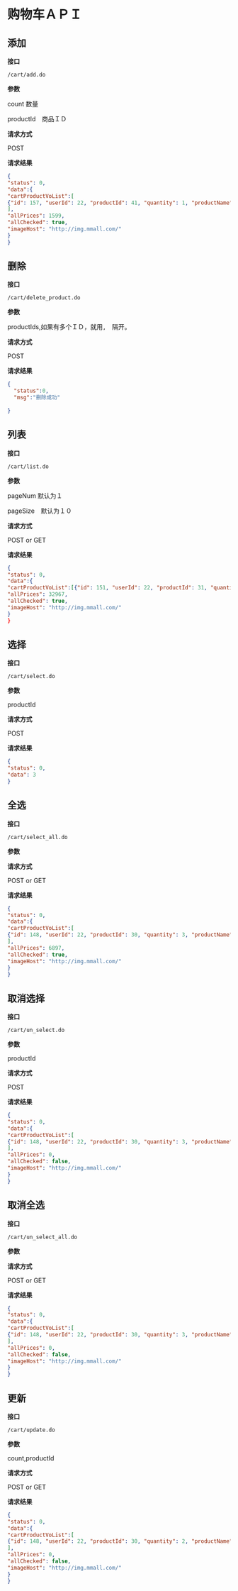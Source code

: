 # 购物车ＡＰＩ

## 添加

**接口**

`/cart/add.do`

**参数**

count 数量

productId　商品ＩＤ

**请求方式**

POST

**请求结果**

```json
{
"status": 0,
"data":{
"cartProductVoList":[
{"id": 157, "userId": 22, "productId": 41, "quantity": 1, "productName": "小米Max2",…}
],
"allPrices": 1599,
"allChecked": true,
"imageHost": "http://img.mmall.com/"
}
}
```



## 删除

**接口**

`/cart/delete_product.do`

**参数**

productIds,如果有多个ＩＤ，就用`,`　隔开。

**请求方式**

POST

**请求结果**

```json
{
  "status":0,
  "msg":"删除成功"
  
}
```



## 列表

**接口**

`/cart/list.do`

**参数**

pageNum 默认为１

pageSize　默认为１０

**请求方式**

POST or GET

**请求结果**

```json
{
"status": 0,
"data":{
"cartProductVoList":[{"id": 151, "userId": 22, "productId": 31, "quantity": 3,…],
"allPrices": 32967,
"allChecked": true,
"imageHost": "http://img.mmall.com/"
}
}
```



## 选择

**接口**

`/cart/select.do`

**参数**

productId

**请求方式**

POST

**请求结果**

```json
{
"status": 0,
"data": 3
}
```



## 全选

**接口**

`/cart/select_all.do`

**参数**

**请求方式**

POST or GET

**请求结果**

```json
{
"status": 0,
"data":{
"cartProductVoList":[
{"id": 148, "userId": 22, "productId": 30, "quantity": 3, "productName": "小米Note3",…}
],
"allPrices": 6897,
"allChecked": true,
"imageHost": "http://img.mmall.com/"
}
}	
```



## 取消选择

**接口**

`/cart/un_select.do`

**参数**

productId

**请求方式**

POST

**请求结果**

```json
{
"status": 0,
"data":{
"cartProductVoList":[
{"id": 148, "userId": 22, "productId": 30, "quantity": 3, "productName": "小米Note3",…}
],
"allPrices": 0,
"allChecked": false,
"imageHost": "http://img.mmall.com/"
}
}
```



## 取消全选

**接口**

`/cart/un_select_all.do`

**参数**

**请求方式**

POST or GET

**请求结果**

```json
{
"status": 0,
"data":{
"cartProductVoList":[
{"id": 148, "userId": 22, "productId": 30, "quantity": 3, "productName": "小米Note3",…}
],
"allPrices": 0,
"allChecked": false,
"imageHost": "http://img.mmall.com/"
}
}
```



## 更新

**接口**

`/cart/update.do`

**参数**

count,productId

**请求方式**

POST or GET

**请求结果**

```json
{
"status": 0,
"data":{
"cartProductVoList":[
{"id": 148, "userId": 22, "productId": 30, "quantity": 2, "productName": "小米Note3",…}
],
"allPrices": 0,
"allChecked": false,
"imageHost": "http://img.mmall.com/"
}
}
```

